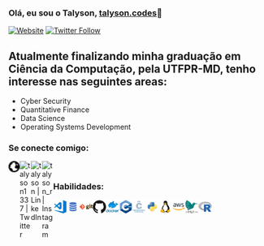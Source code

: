 ### Olá, eu sou o Talyson, [talyson.codes][website]👋

[![Website](https://img.shields.io/website?label=talyson.codes&style=for-the-badge&url=https%3A%2F%2Ftalyson.codes)](https://talyson.codes)
[![Twitter Follow](https://img.shields.io/twitter/follow/talyson1337?color=1DA1F2&logo=twitter&style=for-the-badge)](https://twitter.com/intent/follow?original_referer=https%3A%2F%2Fgithub.com%2FcodeSTACKr&screen_name=talyson)

## Atualmente finalizando minha graduação em Ciência da Computação, pela UTFPR-MD, tenho interesse nas seguintes areas:

- Cyber Security 
- Quantitative Finance
- Data Science
- Operating Systems Development

### Se conecte comigo:

[<img align="left" alt="talyson.codes" width="22px" src="https://raw.githubusercontent.com/iconic/open-iconic/master/svg/globe.svg" />][website]
[<img align="left" alt="talyson1337 | Twitter" width="22px" src="https://cdn.jsdelivr.net/npm/simple-icons@v3/icons/twitter.svg" />][twitter]
[<img align="left" alt="talyson | LinkedIn" width="22px" src="https://cdn.jsdelivr.net/npm/simple-icons@v3/icons/linkedin.svg" />][linkedin]
[<img align="left" alt="talyson_r | Instagram" width="22px" src="https://cdn.jsdelivr.net/npm/simple-icons@v3/icons/instagram.svg" />][instagram]

<br />

### Habilidades:

<img align="left" alt="Visual Studio Code" width="26px" src="https://raw.githubusercontent.com/github/explore/80688e429a7d4ef2fca1e82350fe8e3517d3494d/topics/visual-studio-code/visual-studio-code.png" />
<img align="left" alt="SQL" width="26px" src="https://raw.githubusercontent.com/github/explore/80688e429a7d4ef2fca1e82350fe8e3517d3494d/topics/sql/sql.png" />
<img align="left" alt="Git" width="26px" src="https://raw.githubusercontent.com/github/explore/80688e429a7d4ef2fca1e82350fe8e3517d3494d/topics/git/git.png" />
<img align="left" alt="GitHub" width="26px" src="https://raw.githubusercontent.com/github/explore/78df643247d429f6cc873026c0622819ad797942/topics/github/github.png" />
<img align="left" alt="Docker" width="26px" src="https://raw.githubusercontent.com/github/explore/80688e429a7d4ef2fca1e82350fe8e3517d3494d/topics/docker/docker.png" />
<img align="left" alt="C++" width="26px" src="https://raw.githubusercontent.com/github/explore/80688e429a7d4ef2fca1e82350fe8e3517d3494d/topics/cpp/cpp.png" />
<img align="left" alt="C" width="26px" src="https://raw.githubusercontent.com/github/explore/80688e429a7d4ef2fca1e82350fe8e3517d3494d/topics/c/c.png" />
<img align="left" alt="Python" width="26px" src="https://raw.githubusercontent.com/github/explore/80688e429a7d4ef2fca1e82350fe8e3517d3494d/topics/python/python.png" />
<img align="left" alt="Linux" width="26px" src="https://raw.githubusercontent.com/github/explore/80688e429a7d4ef2fca1e82350fe8e3517d3494d/topics/linux/linux.png" />
<img align="left" alt="AWS" width="26px" src="https://raw.githubusercontent.com/github/explore/fbceb94436312b6dacde68d122a5b9c7d11f9524/topics/aws/aws.png" />
<img align="left" alt="LaTex" width="26px" src="https://raw.githubusercontent.com/github/explore/80688e429a7d4ef2fca1e82350fe8e3517d3494d/topics/latex/latex.png" />
<img align="left" alt="R" width="26px" src="https://raw.githubusercontent.com/github/explore/80688e429a7d4ef2fca1e82350fe8e3517d3494d/topics/r/r.png" />



<br />

[website]: https://talyson.codes
[twitter]: https://twitter.com/talyson1337
[instagram]: https://instagram.com/talyson_r
[linkedin]: https://linkedin.com/in/talyson
